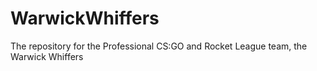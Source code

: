 # WarwickWhiffers
The repository for the Professional CS:GO and Rocket League team, the Warwick Whiffers
